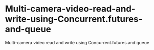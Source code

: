 # Multi-camera-video-read-and-write-using-Concurrent.futures-and-queue
Multi-camera video read and write using Concurrent.futures and queue
